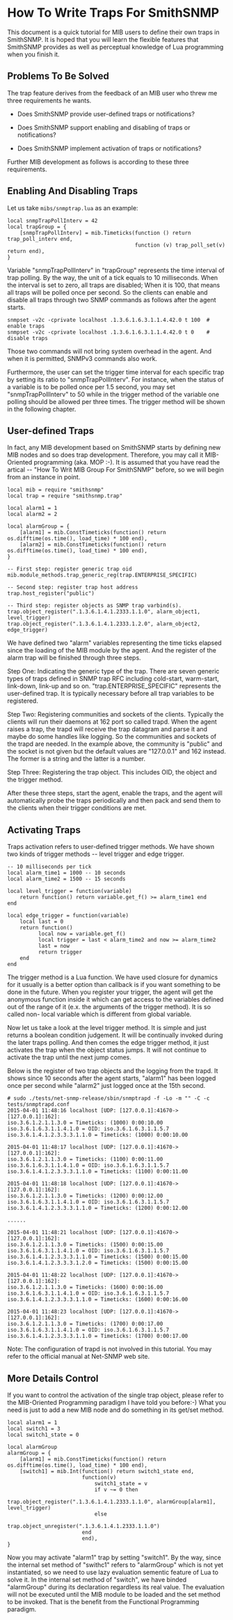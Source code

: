 How To Write Traps For SmithSNMP
================================

This document is a quick tutorial for MIB users to define their own traps in
SmithSNMP. It is hoped that you will learn the flexible features that SmithSNMP
provides as well as perceptual knowledge of Lua programming when you finish it.

Problems To Be Solved
---------------------

The trap feature derives from the feedback of an MIB user who threw me three
requirements he wants.

- Does SmithSNMP provide user-defined traps or notifications?

- Does SmithSNMP support enabling and disabling of traps or notifications?

- Does SmithSNMP implement activation of traps or notifications?

Further MIB development as follows is according to these three requirements.

Enabling And Disabling Traps
----------------------------

Let us take `mibs/snmptrap.lua` as an example:

    local snmpTrapPollInterv = 42
    local trapGroup = {
        [snmpTrapPollInterv] = mib.Timeticks(function () return trap_poll_interv end,
                                             function (v) trap_poll_set(v) return end),
    }

Variable "snmpTrapPollInterv" in "trapGroup" represents the time interval of
trap polling. By the way, the unit of a tick equals to 10 milliseconds. When the
interval is set to zero, all traps are disabled; When it is 100, that means all
traps will be polled once per second. So the clients can enable and disable all
traps through two SNMP commands as follows after the agent starts.

    snmpset -v2c -cprivate localhost .1.3.6.1.6.3.1.1.4.42.0 t 100  # enable traps
    snmpset -v2c -cprivate localhost .1.3.6.1.6.3.1.1.4.42.0 t 0    # disable traps

Those two commands will not bring system overhead in the agent. And when it is
permitted, SNMPv3 commands also work.

Furthermore, the user can set the trigger time interval for each specific trap
by setting its ratio to "snmpTrapPollInterv". For instance, when the status of
a variable is to be polled once per 1.5 second, you may set "snmpTrapPollInterv"
to 50 while in the trigger method of the variable one polling should be allowed
per three times. The trigger method will be shown in the following chapter.

User-defined Traps
------------------

In fact, any MIB development based on SmithSNMP starts by defining new MIB nodes
and so does trap development. Therefore, you may call it MIB-Oriented
programming (aka. MOP :-). It is assumed that you have read the artical -- "How
To Writ MIB Group For SmithSNMP" before, so we will begin from an instance in
point.

    local mib = require "smithsnmp"
    local trap = require "smithsnmp.trap"
    
    local alarm1 = 1
    local alarm2 = 2
    
    local alarmGroup = {
        [alarm1] = mib.ConstTimeticks(function() return os.difftime(os.time(), load_time) * 100 end),
        [alarm2] = mib.ConstTimeticks(function() return os.difftime(os.time(), load_time) * 100 end),
    }
    
    -- First step: register generic trap oid
    mib.module_methods.trap_generic_reg(trap.ENTERPRISE_SPECIFIC)
    
    -- Second step: register trap host address
    trap.host_register("public")
    
    -- Third step: register objects as SNMP trap varbind(s).
    trap.object_register(".1.3.6.1.4.1.2333.1.1.0", alarm_object1, level_trigger)
    trap.object_register(".1.3.6.1.4.1.2333.1.2.0", alarm_object2, edge_trigger)

We have defined two "alarm" variables representing the time ticks elapsed since
the loading of the MIB module by the agent. And the register of the alarm trap
will be finished through three steps.

Step One: Indicating the generic type of the trap. There are seven generic types
of traps defined in SNMP trap RFC including cold-start, warm-start, link-down,
link-up and so on. "trap.ENTERPRISE_SPECIFIC" represents the user-defined trap.
It is typically necessary before all trap variables to be registered.

Step Two: Registering communities and sockets of the clients. Typically the
clients will run their daemons at 162 port so called trapd. When the agent
raises a trap, the trapd will receive the trap datagram and parse it and maybe
do some handles like logging. So the communities and sockets of the trapd are
needed. In the example above, the community is "public" and the socket is not
given but the default values are "127.0.0.1" and 162 instead. The former is a
string and the latter is a number.

Step Three: Registering the trap object. This includes OID, the object and the
trigger method.

After these three steps, start the agent, enable the traps, and the agent will
automatically probe the traps periodically and then pack and send them to the
clients when their trigger conditions are met.

Activating Traps
----------------

Traps activation refers to user-defined trigger methods. We have shown two kinds
of trigger methods -- level trigger and edge trigger.

    -- 10 milliseconds per tick
    local alarm_time1 = 1000 -- 10 seconds
    local alarm_time2 = 1500 -- 15 seconds
    
    local level_trigger = function(variable)
        return function() return variable.get_f() >= alarm_time1 end
    end
    
    local edge_trigger = function(variable)
        local last = 0
        return function()
              local now = variable.get_f()
              local trigger = last < alarm_time2 and now >= alarm_time2
              last = now
              return trigger
        end
    end

The trigger method is a Lua function. We have used closure for dynamics for it
usually is a better option than callback is if you want something to be done in
the future. When you register your trigger, the agent will get the anonymous
function inside it which can get access to the variables defined out of the
range of it (e.x. the arguments of the trigger method). It is so called non-
local variable which is different from global variable.

Now let us take a look at the level trigger method. It is simple and just
returns a boolean condition judgement. It will be continually invoked during the
later traps polling. And then comes the edge trigger method, it just activates
the trap when the object status jumps. It will not continue to activate the trap
until the next jump comes.

Below is the register of two trap objects and the logging from the trapd. It
shows since 10 seconds after the agent starts, "alarm1" has been logged once per
second while "alarm2" just logged once at the 15th second.

    # sudo ./tests/net-snmp-release/sbin/snmptrapd -f -Lo -m "" -C -c tests/snmptrapd.conf
    2015-04-01 11:48:16 localhost [UDP: [127.0.0.1]:41670->[127.0.0.1]:162]:
    iso.3.6.1.2.1.1.3.0 = Timeticks: (1000) 0:00:10.00  iso.3.6.1.6.3.1.1.4.1.0 = OID: iso.3.6.1.6.3.1.1.5.7
    iso.3.6.1.4.1.2.3.3.3.1.1.0 = Timeticks: (1000) 0:00:10.00
    
    2015-04-01 11:48:17 localhost [UDP: [127.0.0.1]:41670->[127.0.0.1]:162]:
    iso.3.6.1.2.1.1.3.0 = Timeticks: (1100) 0:00:11.00  iso.3.6.1.6.3.1.1.4.1.0 = OID: iso.3.6.1.6.3.1.1.5.7
    iso.3.6.1.4.1.2.3.3.3.1.1.0 = Timeticks: (1100) 0:00:11.00
    
    2015-04-01 11:48:18 localhost [UDP: [127.0.0.1]:41670->[127.0.0.1]:162]:
    iso.3.6.1.2.1.1.3.0 = Timeticks: (1200) 0:00:12.00  iso.3.6.1.6.3.1.1.4.1.0 = OID: iso.3.6.1.6.3.1.1.5.7
    iso.3.6.1.4.1.2.3.3.3.1.1.0 = Timeticks: (1200) 0:00:12.00
    
    ......
    
    2015-04-01 11:48:21 localhost [UDP: [127.0.0.1]:41670->[127.0.0.1]:162]:
    iso.3.6.1.2.1.1.3.0 = Timeticks: (1500) 0:00:15.00  iso.3.6.1.6.3.1.1.4.1.0 = OID: iso.3.6.1.6.3.1.1.5.7
    iso.3.6.1.4.1.2.3.3.3.1.1.0 = Timeticks: (1500) 0:00:15.00  iso.3.6.1.4.1.2.3.3.3.1.2.0 = Timeticks: (1500) 0:00:15.00
    
    2015-04-01 11:48:22 localhost [UDP: [127.0.0.1]:41670->[127.0.0.1]:162]:
    iso.3.6.1.2.1.1.3.0 = Timeticks: (1600) 0:00:16.00  iso.3.6.1.6.3.1.1.4.1.0 = OID: iso.3.6.1.6.3.1.1.5.7
    iso.3.6.1.4.1.2.3.3.3.1.1.0 = Timeticks: (1600) 0:00:16.00
    
    2015-04-01 11:48:23 localhost [UDP: [127.0.0.1]:41670->[127.0.0.1]:162]:
    iso.3.6.1.2.1.1.3.0 = Timeticks: (1700) 0:00:17.00  iso.3.6.1.6.3.1.1.4.1.0 = OID: iso.3.6.1.6.3.1.1.5.7
    iso.3.6.1.4.1.2.3.3.3.1.1.0 = Timeticks: (1700) 0:00:17.00

Note: The configuration of trapd is not involved in this tutorial. You may refer
to the official manual at Net-SNMP web site.

More Details Control
--------------------

If you want to control the activation of the single trap object, please refer to
the MIB-Oriented Programming paradigm I have told you before:-) What you need is
just to add a new MIB node and do something in its get/set method.

    local alarm1 = 1
    local switch1 = 3
    local switch1_state = 0
    
    local alarmGroup
    alarmGroup = {
        [alarm1] = mib.ConstTimeticks(function() return os.difftime(os.time(), load_time) * 100 end),
        [switch1] = mib.Int(function() return switch1_state end,
                            function(v)
                                switch1_state = v
                                if v ~= 0 then
                                    trap.object_register(".1.3.6.1.4.1.2333.1.1.0", alarmGroup[alarm1], level_trigger)
                                else
                                    trap.object_unregister(".1.3.6.1.4.1.2333.1.1.0")
                            end
                            end),
    }

Now you may activate "alarm1" trap by setting "switch1". By the way, since the
internal set method of "swithc1" refers to "alarmGroup" which is not yet
instantiated, so we need to use lazy evaluation sementic feature of Lua to solve
it. In the internal set method of "switch", we have binded "alarmGroup" during
its declaration regardless its real value. The evaluation will not be executed
until the MIB module to be loaded and the set method to be invoked. That is the
benefit from the Functional Programming paradigm.
